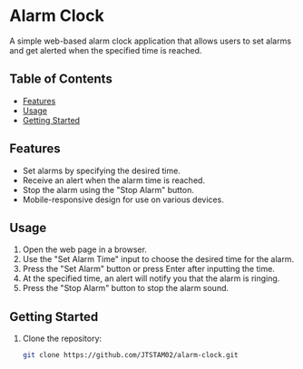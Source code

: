 # Alarm Clock

A simple web-based alarm clock application that allows users to set alarms and get alerted when the specified time is reached.

## Table of Contents

- [Features](#features)
- [Usage](#usage)
- [Getting Started](#getting-started)


## Features

- Set alarms by specifying the desired time.
- Receive an alert when the alarm time is reached.
- Stop the alarm using the "Stop Alarm" button.
- Mobile-responsive design for use on various devices.

## Usage

1. Open the web page in a browser.
2. Use the "Set Alarm Time" input to choose the desired time for the alarm.
3. Press the "Set Alarm" button or press Enter after inputting the time.
4. At the specified time, an alert will notify you that the alarm is ringing.
5. Press the "Stop Alarm" button to stop the alarm sound.

## Getting Started

1. Clone the repository:

   ```bash
   git clone https://github.com/JTSTAM02/alarm-clock.git
